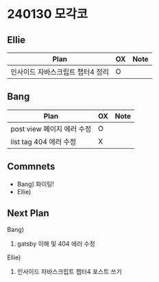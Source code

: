 # 240130 모각코

## Ellie

| Plan 	| OX 	| Note 	|
|------	|----	|------	|
| 인사이드 자바스크립트 챕터4 정리 |  O |      	|


## Bang

| Plan 	| OX 	| Note 	|
|------	|----	|------	|
| post view 페이지 에러 수정  |  O  |      |
| list tag 404 에러 수정  |  X  |      |



## Commnets

 - Bang) 화이팅!
 - Ellie) 
 
## Next Plan
 Bang)
 1. gatsby 이해 및 404 에러 수정

 Ellie)
 1. 인사이드 자바스크립트 챕터4 포스트 쓰기
